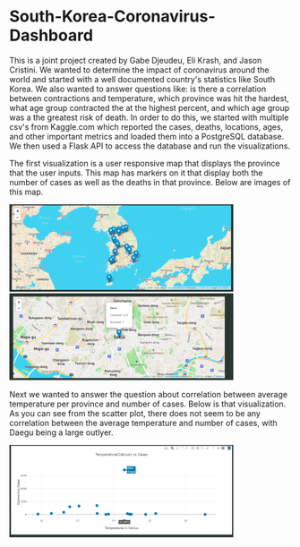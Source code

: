 # South-Korea-Coronavirus-Dashboard

This is a joint project created by Gabe Djeudeu, Eli Krash, and Jason Cristini. We wanted to determine the impact of coronavirus around the world and started with a well documented country's statistics like South Korea. We also wanted to answer questions like: is there a correlation between contractions and temperature, which province was hit the hardest, what age group contracted the at the highest percent, and which age group was a the greatest risk of death. In order to do this, we started with multiple csv's from Kaggle.com which reported the cases, deaths, locations, ages, and other important metrics and loaded them into a PostgreSQL database. We then used a Flask API to access the database and run the visualizations. 

The first visualization is a user responsive map that displays the province that the user inputs. This map has markers on it that display both the number of cases as well as the deaths in that province. Below are images of this map. 

<img src="Images/entire_country_map.png" width=400> <img src="Images/seoul_popup.png" width=400>  

Next we wanted to answer the question about correlation between average temperature per province and number of cases. Below is that visualization. As you can see from the scatter plot, there does not seem to be any correlation between the average temperature and number of cases, with Daegu being a large outlyer. 

<img src="Images/temp_v_cases.png" width=400>
